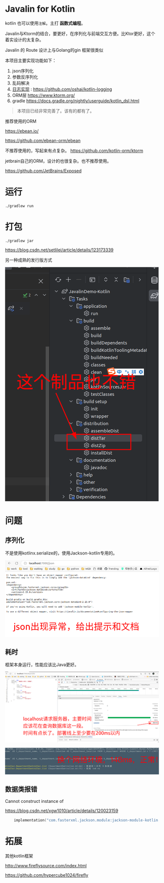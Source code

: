 Javalin for Kotlin
===

kotlin 也可以使用`注解`。主打 **函数式编程**。

Javalin与Ktorm的结合，要更好，在序列化与前端交互方便。比Ktor更好，这个着实设计的太复杂。

Javalin 的 Route 设计上与Golang的gin 框架很类似

本项目主要实现功能如下：

1. json序列化
2. 参数反序列化
3. 乱码解决
4. [日志实现](https://juejin.cn/post/6940302422388506632) : https://github.com/oshai/kotlin-logging
5. ORM层
   https://www.ktorm.org/
6. gradle https://docs.gradle.org/nightly/userguide/kotlin_dsl.html

> 本项目已经非常完善了。该有的都有了。


推荐使用的ORM

https://ebean.io/

https://github.com/ebean-orm/ebean

不推荐使用的，写起来有点复杂。
https://github.com/kotlin-orm/ktorm

jetbrain自己的ORM，设计的也很复杂。也不推荐使用。

https://github.com/JetBrains/Exposed

# 运行

```shell
./gradlew run
```

# 打包

```shell
./gradlew jar
```

https://blog.csdn.net/setlilei/article/details/123173339

另一种成熟的发行版方式

![img_1.png](assets/img/img_1.png)

# 问题

## 序列化

不是使用kotlinx.serialize的，使用Jackson-kotlin专用的。

![img.png](assets/img/img.png)

## 耗时

框架本身运行，性能应该比Java更好。

![img_2.png](assets/img/img_2.png)

![img.png](assets/img/mysql-time-normal.png)

## 数据类报错

Cannot construct instance of

https://blog.csdn.net/xgw1010/article/details/120023159

```kotlin
    implementation("com.fasterxml.jackson.module:jackson-module-kotlin:2.12.5")
```

# 拓展

其他kotlin框架

http://www.fireflysource.com/index.html

https://github.com/hypercube1024/firefly


